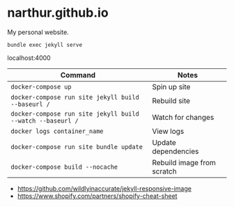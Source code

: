 # narthur.github.io

My personal website.

`bundle exec jekyll serve`

localhost:4000

Command                                                     | Notes
------------------------------------------------------------|------------------------------------
`docker-compose up`                                         | Spin up site
`docker-compose run site jekyll build --baseurl /`          | Rebuild site
`docker-compose run site jekyll build --watch --baseurl /`  | Watch for changes
`docker logs container_name`                                | View logs
`docker-compose run site bundle update`                     | Update dependencies
`docker-compose build --nocache`                                    | Rebuild image from scratch

- https://github.com/wildlyinaccurate/jekyll-responsive-image
- https://www.shopify.com/partners/shopify-cheat-sheet
